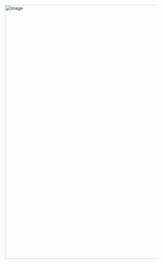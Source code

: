 <img width="1675" height="837" alt="image" src="https://github.com/user-attachments/assets/3bdf1e37-7d0b-42d5-b445-86bfb615d17f" />
